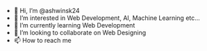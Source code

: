 - 👋 Hi, I’m @ashwinsk24
- 👀 I’m interested in Web Development, AI, Machine Learning etc...
- 🌱 I’m currently learning Web Development
- 💞️ I’m looking to collaborate on Web Designing
- 📫 How to reach me 

<!---
ashwinsk24/ashwinsk24 is a ✨ special ✨ repository because its `README.md` (this file) appears on your GitHub profile.
You can click the Preview link to take a look at your changes.
--->

